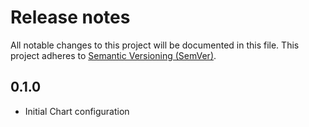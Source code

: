 # Release notes
All notable changes to this project will be documented in this file.
This project adheres to [Semantic Versioning (SemVer)](http://semver.org/).

## 0.1.0
- Initial Chart configuration
